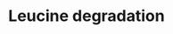 ---
annotations:
- id: PW:0001271
  parent: classic metabolic pathway
  type: Pathway Ontology
  value: leucine degradation pathway
- id: PW:0000002
  parent: classic metabolic pathway
  type: Pathway Ontology
  value: classic metabolic pathway
authors:
- J.Heckman
- MaintBot
- Ddigles
- Egonw
- Eweitz
- Khanspers
citedin: ''
communities: []
description: 'While Saccharomyces cerevisiae can use most amino acids as their sole
  nitrogen source, they can only use a few amino acids as a carbon source to support
  growth (CITS:[Large86][Cooper82]).  This is in contrast to most eukaryotes and some
  fungi, which can metabolize amino acids completely, utilizing them as sole sources
  of carbon and nitrogen (CITS:[Stryer88][Large 86]). S. cerevisiae degrade the branched-chain
  amino acids (leucine, iso-leucine, and valine) and the aromatic amino acids (tryptophan,
  phenylalanine, and tyrosine) via the Ehrlich pathway (CITS:[Sentheshanmuganathan60][10989420]).  This
  pathway is comprised of the following steps:  1) deamination of the amino acid to
  the corresponding alpha-keto acid; 2) decarboxylation of the resulting alpha-keto
  acid to the respective aldehyde; and, 3) reduction of the aldehyde to form the corresponding
  long chain or complex alcohol, known as a fusel alcohol or fusel oil (CITS:[10989420][Large
  86]).  Fusel alcohols are important flavor and aroma compounds in yeast-fermented
  food products and beverages (as reported in (CITS:[9546164]).  Each of the three
  steps in branched-chain amino acid degradation can be catalyzed by more than one
  isozyme; which enzyme is used appears to depend on the amino acid, the carbon source
  and the stage of growth of the culture (CITS:[12499363]). In leucine degradation,
  Thi3p is believed to be the major decarboxylase (CITS: [12499363]).  SOURCE: [SGD
  pathways](http://pathway.yeastgenome.org/server.html)'
last-edited: 2025-09-02
ndex: null
organisms:
- Saccharomyces cerevisiae
redirect_from:
- /index.php/Pathway:WP354
- /instance/WP354
- /instance/WP354_r140497
revision: r140497
schema-jsonld:
- '@context': https://schema.org/
  '@id': https://wikipathways.github.io/pathways/WP354.html
  '@type': Dataset
  creator:
    '@type': Organization
    name: WikiPathways
  description: 'While Saccharomyces cerevisiae can use most amino acids as their sole
    nitrogen source, they can only use a few amino acids as a carbon source to support
    growth (CITS:[Large86][Cooper82]).  This is in contrast to most eukaryotes and
    some fungi, which can metabolize amino acids completely, utilizing them as sole
    sources of carbon and nitrogen (CITS:[Stryer88][Large 86]). S. cerevisiae degrade
    the branched-chain amino acids (leucine, iso-leucine, and valine) and the aromatic
    amino acids (tryptophan, phenylalanine, and tyrosine) via the Ehrlich pathway
    (CITS:[Sentheshanmuganathan60][10989420]).  This pathway is comprised of the following
    steps:  1) deamination of the amino acid to the corresponding alpha-keto acid;
    2) decarboxylation of the resulting alpha-keto acid to the respective aldehyde;
    and, 3) reduction of the aldehyde to form the corresponding long chain or complex
    alcohol, known as a fusel alcohol or fusel oil (CITS:[10989420][Large 86]).  Fusel
    alcohols are important flavor and aroma compounds in yeast-fermented food products
    and beverages (as reported in (CITS:[9546164]).  Each of the three steps in branched-chain
    amino acid degradation can be catalyzed by more than one isozyme; which enzyme
    is used appears to depend on the amino acid, the carbon source and the stage of
    growth of the culture (CITS:[12499363]). In leucine degradation, Thi3p is believed
    to be the major decarboxylase (CITS: [12499363]).  SOURCE: [SGD pathways](http://pathway.yeastgenome.org/server.html)'
  keywords:
  - 2-oxoglutarate
  - 3-methylbutanal
  - 3-methylbutanol
  - 4-methyl-2-oxopentanoate
  - ADH4
  - ADH5
  - ARO10
  - BAT1
  - BAT2
  - CO₂
  - L-glutamate
  - L-leucine
  - NAD+
  - NADH
  - SFA1
  - THI3
  license: CC0
  name: Leucine degradation
seo: CreativeWork
title: Leucine degradation
wpid: WP354
---